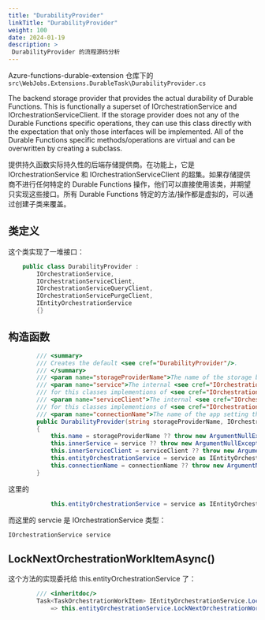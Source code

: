 ```yaml
---
title: "DurabilityProvider"
linkTitle: "DurabilityProvider"
weight: 100
date: 2024-01-19
description: >
 DurabilityProvider 的流程源码分析
---
```




Azure-functions-durable-extension 仓库下的    `src\WebJobs.Extensions.DurableTask\DurabilityProvider.cs`



The backend storage provider that provides the actual durability of Durable Functions. This is functionally a superset of IOrchestrationService and IOrchestrationServiceClient. If the storage provider does not any of the Durable Functions specific operations, they can use this class directly with the expectation that only those interfaces will be implemented. All of the Durable Functions specific methods/operations are virtual and can be overwritten by creating a subclass.

提供持久函数实际持久性的后端存储提供商。在功能上，它是 IOrchestrationService 和 IOrchestrationServiceClient 的超集。如果存储提供商不进行任何特定的 Durable Functions 操作，他们可以直接使用该类，并期望只实现这些接口。所有 Durable Functions 特定的方法/操作都是虚拟的，可以通过创建子类来覆盖。



## 类定义

这个类实现了一堆接口：

```c#
    public class DurabilityProvider :
        IOrchestrationService,
        IOrchestrationServiceClient,
        IOrchestrationServiceQueryClient,
        IOrchestrationServicePurgeClient,
        IEntityOrchestrationService
        {}
```



## 构造函数



```c#
        /// <summary>
        /// Creates the default <see cref="DurabilityProvider"/>.
        /// </summary>
        /// <param name="storageProviderName">The name of the storage backend providing the durability.</param>
        /// <param name="service">The internal <see cref="IOrchestrationService"/> that provides functionality
        /// for this classes implementions of <see cref="IOrchestrationService"/>.</param>
        /// <param name="serviceClient">The internal <see cref="IOrchestrationServiceClient"/> that provides functionality
        /// for this classes implementions of <see cref="IOrchestrationServiceClient"/>.</param>
        /// <param name="connectionName">The name of the app setting that stores connection details for the storage provider.</param>
        public DurabilityProvider(string storageProviderName, IOrchestrationService service, IOrchestrationServiceClient serviceClient, string connectionName)
        {
            this.name = storageProviderName ?? throw new ArgumentNullException(nameof(storageProviderName));
            this.innerService = service ?? throw new ArgumentNullException(nameof(service));
            this.innerServiceClient = serviceClient ?? throw new ArgumentNullException(nameof(serviceClient));
            this.entityOrchestrationService = service as IEntityOrchestrationService;
            this.connectionName = connectionName ?? throw new ArgumentNullException(connectionName);
        }
```

这里的 

```c#
            this.entityOrchestrationService = service as IEntityOrchestrationService;
```

而这里的 servcie 是 IOrchestrationService 类型：

`IOrchestrationService service`



## LockNextOrchestrationWorkItemAsync()

这个方法的实现委托给 this.entityOrchestrationService 了：

```c#
        /// <inheritdoc/>
        Task<TaskOrchestrationWorkItem> IEntityOrchestrationService.LockNextOrchestrationWorkItemAsync(TimeSpan receiveTimeout, CancellationToken cancellationToken)
            => this.entityOrchestrationService.LockNextOrchestrationWorkItemAsync(receiveTimeout, cancellationToken);
```

